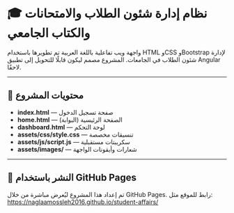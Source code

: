 # 🎓 نظام إدارة شئون الطلاب والامتحانات والكتاب الجامعي

واجهة ويب تفاعلية باللغة العربية تم تطويرها باستخدام HTML وCSS وBootstrap لإدارة شئون الطلاب في الجامعات. المشروع مصمم ليكون قابلًا للتحويل إلى تطبيق Angular لاحقًا.

---


## 📁 محتويات المشروع

- **index.html** — صفحة تسجيل الدخول
- **home.html** — الصفحة الرئيسية (البوابة)
- **dashboard.html** — لوحة التحكم
- **assets/css/style.css** — تنسيقات مخصصة
- **assets/js/script.js** — سكريبتات مستقبلية
- **assets/images/** — شعارات وأيقونات الواجهة

---

## 🚀 النشر باستخدام GitHub Pages

تم إعداد هذا المشروع ليُعرض مباشرة من خلال GitHub Pages.
 رابط للموقع مثل:
 <a href="https://naglaamossleh2016.github.io/student-affairs/">https://naglaamossleh2016.github.io/student-affairs/</a>
